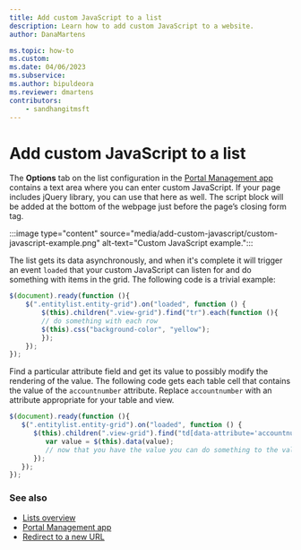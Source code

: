 ```yaml
---
title: Add custom JavaScript to a list
description: Learn how to add custom JavaScript to a website.
author: DanaMartens

ms.topic: how-to
ms.custom: 
ms.date: 04/06/2023
ms.subservice: 
ms.author: bipuldeora
ms.reviewer: dmartens
contributors:
    - sandhangitmsft
---
```


# Add custom JavaScript to a list

The **Options** tab on the list configuration in the [Portal Management app](portal-management-app.md) contains a text area where you can enter custom JavaScript. If your page includes jQuery library, you can use that here as well. The script block will be added at the bottom of the webpage just before the page’s closing form tag.

:::image type="content" source="media/add-custom-javascript/custom-javascript-example.png" alt-text="Custom JavaScript example.":::
  
The list gets its data asynchronously, and when it's complete it will trigger an event `loaded` that your custom JavaScript can listen for and do something with items in the grid. The following code is a trivial example:

```javascript
$(document).ready(function (){
    $(".entitylist.entity-grid").on("loaded", function () {
        $(this).children(".view-grid").find("tr").each(function (){
        // do something with each row
        $(this).css("background-color", "yellow");
        });
    });
}); 
```

Find a particular attribute field and get its value to possibly modify the rendering of the value. The following code gets each table cell that contains the value of the `accountnumber` attribute. Replace `accountnumber` with an attribute appropriate for your table and view.

```javascript
$(document).ready(function (){
   $(".entitylist.entity-grid").on("loaded", function () {
      $(this).children(".view-grid").find("td[data-attribute='accountnumber']").each(function (i, e){
         var value = $(this).data(value);
         // now that you have the value you can do something to the value
      });
   });
});
```

### See also

- [Lists overview](lists.md)
- [Portal Management app](portal-management-app.md)  
- [Redirect to a new URL](add-redirect-url.md)
